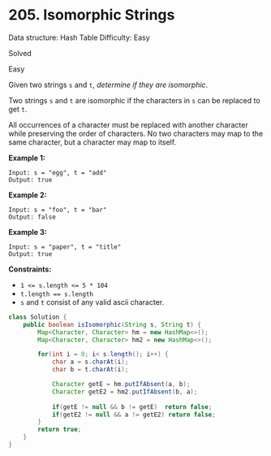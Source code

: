 # 205. Isomorphic Strings

Data structure: Hash Table
Difficulty: Easy

Solved

Easy

Given two strings `s` and `t`, *determine if they are isomorphic*.

Two strings `s` and `t` are isomorphic if the characters in `s` can be replaced to get `t`.

All occurrences of a character must be replaced with another character while preserving the order of characters. No two characters may map to the same character, but a character may map to itself.

**Example 1:**

```
Input: s = "egg", t = "add"
Output: true

```

**Example 2:**

```
Input: s = "foo", t = "bar"
Output: false

```

**Example 3:**

```
Input: s = "paper", t = "title"
Output: true

```

**Constraints:**

- `1 <= s.length <= 5 * 104`
- `t.length == s.length`
- `s` and `t` consist of any valid ascii character.

```java
class Solution {
    public boolean isIsomorphic(String s, String t) {
        Map<Character, Character> hm = new HashMap<>();
        Map<Character, Character> hm2 = new HashMap<>();

        for(int i = 0; i< s.length(); i++) {
            char a = s.charAt(i);
            char b = t.charAt(i);

            Character getE = hm.putIfAbsent(a, b);
            Character getE2 = hm2.putIfAbsent(b, a);
            
            if(getE != null && b != getE)  return false;
            if(getE2 != null && a != getE2) return false;
        }
        return true;
    }
}
```